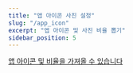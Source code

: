 ```yaml
---
title: "앱 아이콘 사진 설정"
slug: "/app_icon"
excerpt: "엡 아이콘 및 사진 비율 뽑기"
sidebar_position: 5
---
```


[앱 아이콘 및 비율을 가져올 수 있습니다](https://www.appicon.co/#image-sets)